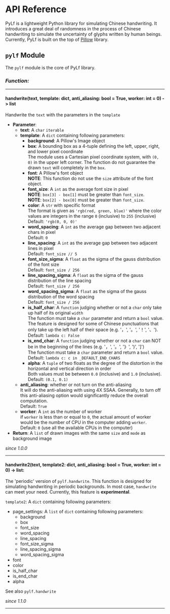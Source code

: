 # API Reference
PyLf is a lightweight Python library for simulating Chinese handwriting. It introduces a great deal of randomness in the
process of Chinese handwriting to simulate the uncertainty of glyphs written by human beings. Currently, PyLf is built 
on the top of [Pillow][Pillow-homepage] library.


## `pylf` Module
The `pylf` module is the core of PyLf library.


### _Function:_

------------------------------------------------------------------------------------------------------------------------
#### handwrite(text, template: dict, anti_aliasing: bool = True, worker: int = 0) -> list
Handwrite the `text` with the parameters in the `template`
* **Parameter**:
    * **text**: A `char` `iterable`
    * **template**: A `dict` containing following parameters:
        * **background**: A Pillow's Image object
        * **box**: A bounding box as a 4-tuple defining the left, upper, right, and lower pixel coordinate  <br>
            The module uses a Cartesian pixel coordinate system, with `(0, 0)` in the upper left corner. The function do
            not guarantee the drawn `text` will completely in the `box`.
        * **font**: A Pillow's font object  <br>
            **NOTE**: This function do not use the `size` attribute of the font object.
        * **font_size**: A `int` as the average font size in pixel  <br>
            **NOTE**: `box[3] - box[1]` must be greater than `font_size`.  <br>
            **NOTE**: `box[2] - box[0]` must be greater than `font_size`.
        * **color**: A `str` with specific format  <br>
            The format is given as `'rgb(red, green, blue)'` where the color values are integers in the range `0`
            (inclusive) to `255` (inclusive)  <br>
            Default: `'rgb(0, 0, 0)'`
        * **word_spacing**: A `int` as the average gap between two adjacent chars in pixel  <br>
            Default: `0`
        * **line_spacing**: A `int` as the average gap between two adjacent lines in pixel  <br>
            Default: `font_size // 5`
        * **font_size_sigma**: A `float` as the sigma of the gauss distribution of the font size  <br>
            Default: `font_size / 256`
        * **line_spacing_sigma**: A `float` as the sigma of the gauss distribution of the line spacing  <br>
            Default: `font_size / 256`
        * **word_spacing_sigma**: A `float` as the sigma of the gauss distribution of the word spacing  <br>
            Default: `font_size / 256`
        * **is_half_char**: A `function` judging whether or not a `char` only take up half of its original `width`  <br>
            The function must take a `char` parameter and return a `bool` value. The feature is designed for some of
            Chinese punctuations that only take up the left half of their space (e.g. '，', '。', '！', '、').  <br>
            Default: `lambda c: False`
        * **is_end_char**: A `function` judging whether or not a `char` can NOT be in the beginning of the lines (e.g.
            '，', '。', '》', ')', ']')  <br>
            The function must take a `char` parameter and return a `bool` value.  <br>
            Default: `lambda c: c in _DEFAULT_END_CHARS`
        * **alpha**: A `tuple` of two floats as the degree of the distortion in the horizontal and vertical direction in
            order  <br>
            Both values must be between `0.0` (inclusive) and `1.0` (inclusive).  <br>
            Default: `(0.1, 0.1)`
    * **anti_aliasing**: whether or not turn on the anti-aliasing  <br>
        It will do the anti-aliasing with using 4X SSAA. Generally, to turn off this anti-aliasing option would
        significantly reduce the overall computation.  <br>
        Default: `True`
    * **worker**: A `int` as the number of worker  <br>
        if `worker` is less than or equal to `0`, the actual amount of worker would be the number of CPU in the computer
        adding `worker`.  <br>
        Default: `0` (use all the available CPUs in the computer)
* **Return**: A `list` of drawn images with the same `size` and `mode` as background image

_since 1.0.0_

------------------------------------------------------------------------------------------------------------------------
#### handwrite2(text, template2: dict, anti_aliasing: bool = True, worker: int = 0) -> list:
The 'periodic' version of `pylf.handwrite`. This function is designed for simulating handwriting in periodic
backgrounds. In most case, `handwrite` can meet your need. Currently, this feature is **experimental**.  

`template2`: A `dict` containing following parameters:
* page_settings: A `list` of `dict` containing following parameters:
    * background
    * box
    * font_size
    * word_spacing
    * line_spacing
    * font_size_sigma
    * line_spacing_sigma
    * word_spacing_sigma
* font
* color
* is_half_char
* is_end_char
* alpha

See also `pylf.handwrite`

_since 1.1.0_

------------------------------------------------------------------------------------------------------------------------

[Pillow-homepage]: https://python-pillow.org/
